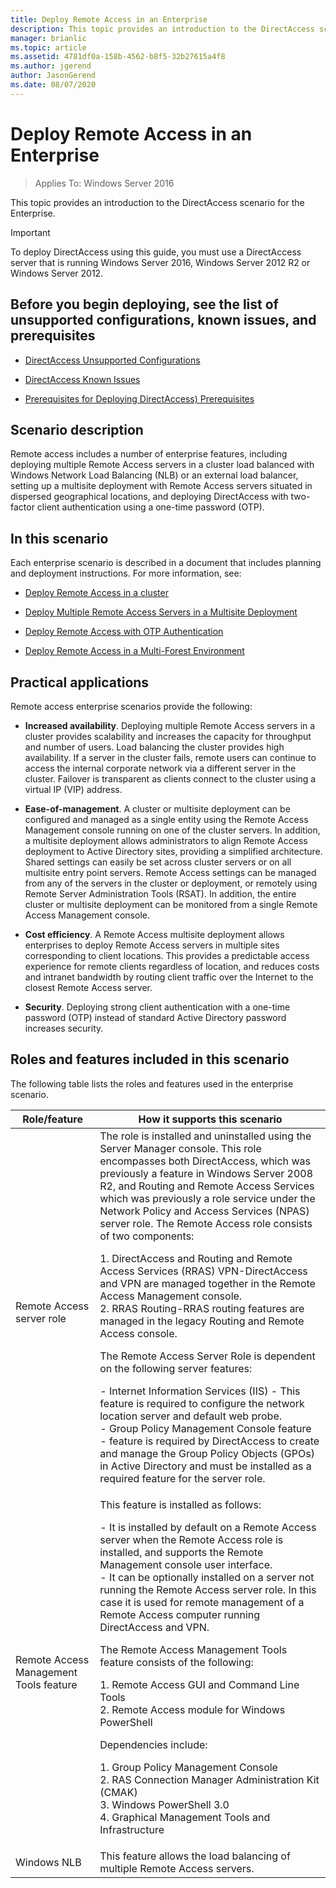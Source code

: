 ```yaml
---
title: Deploy Remote Access in an Enterprise
description: This topic provides an introduction to the DirectAccess scenario in Windows Server 2016 for the Enterprise.
manager: brianlic
ms.topic: article
ms.assetid: 4781df0a-158b-4562-b8f5-32b27615a4f8
ms.author: jgerend
author: JasonGerend
ms.date: 08/07/2020
---
```

# Deploy Remote Access in an Enterprise

>Applies To: Windows Server 2016

This topic provides an introduction to the DirectAccess scenario for the Enterprise.


> [!IMPORTANT]
> To deploy DirectAccess using this guide, you must use a DirectAccess server that is running  Windows Server 2016, Windows Server 2012 R2 or Windows Server 2012.

## Before you begin deploying, see the list of unsupported configurations, known issues, and prerequisites

-   [DirectAccess Unsupported Configurations](../directaccess/directaccess-unsupported-configurations.md)

-   [DirectAccess Known Issues](../directaccess/directaccess-known-issues.md)

-   [Prerequisites for Deploying DirectAccess) Prerequisites](../directaccess/prerequisites-for-deploying-directaccess.md)

## <a name="BKMK_OVER"></a>Scenario description
Remote access includes a number of enterprise features, including deploying multiple Remote Access servers in a cluster load balanced with Windows Network Load Balancing (NLB) or an external load balancer, setting up a multisite deployment with Remote Access servers situated in dispersed geographical locations, and deploying DirectAccess with two-factor client authentication using a one-time password (OTP).

## In this scenario
Each enterprise scenario is described in a document that includes planning and deployment instructions. For more information, see:

-   [Deploy Remote Access in a cluster](cluster/Deploy-Remote-Access-In-Cluster.md)

-   [Deploy Multiple Remote Access Servers in a Multisite Deployment](multisite/Deploy-Multiple-Remote-Access-Servers-in-a-Multisite-Deployment.md)

-   [Deploy Remote Access with OTP Authentication](otp/Deploy-RA-OTP.md)

-   [Deploy Remote Access in a Multi-Forest Environment](multi-forest/Deploy-Remote-Access-in-a-Multi-Forest-Environment.md)

## <a name="BKMK_APP"></a>Practical applications
Remote access enterprise scenarios provide the following:

-   **Increased availability**. Deploying multiple Remote Access servers in a cluster provides scalability and increases the capacity for throughput and number of users. Load balancing the cluster provides high availability. If a server in the cluster fails, remote users can continue to access the internal corporate network via a different server in the cluster. Failover is transparent as clients connect to the cluster using a virtual IP (VIP) address.

-   **Ease-of-management**. A cluster or multisite deployment can be configured and managed as a single entity using the Remote Access Management console running on one of the cluster servers. In addition, a multisite deployment allows administrators to align Remote Access deployment to Active Directory sites, providing a simplified architecture. Shared settings can easily be set across cluster servers or on all multisite entry point servers. Remote Access settings can be managed from any of the servers in the cluster or deployment, or remotely using Remote Server Administration Tools (RSAT). In addition, the entire cluster or multisite deployment can be monitored from a single Remote Access Management console.

-   **Cost efficiency**. A Remote Access multisite deployment allows enterprises to deploy Remote Access servers in multiple sites corresponding to client locations. This provides a predictable access experience for remote clients regardless of location, and reduces costs and intranet bandwidth by routing client traffic over the Internet to the closest Remote Access server.

-   **Security**. Deploying strong client authentication with a one-time password (OTP) instead of standard Active Directory password increases security.

## <a name="BKMK_NEW"></a>Roles and features included in this scenario
The following table lists the roles and features used in the enterprise scenario.

|Role/feature|How it supports this scenario|
|---------|-----------------|
|Remote Access server role|The role is installed and uninstalled using the Server Manager console. This role encompasses both DirectAccess, which was previously a feature in Windows Server 2008 R2, and Routing and Remote Access Services which was previously a role service under the Network Policy and Access Services (NPAS) server role. The Remote Access role consists of two components:<p>1.  DirectAccess and Routing and Remote Access Services (RRAS) VPN-DirectAccess and VPN are managed together in the Remote Access Management console.<br />2.  RRAS Routing-RRAS routing features are managed in the legacy Routing and Remote Access console.<p>The Remote Access Server Role is dependent on the following server features:<p>-   Internet Information Services (IIS) - This feature is required to configure the network location server and default web probe.<br />-   Group Policy Management Console feature - feature is required by DirectAccess to create and manage the Group Policy Objects (GPOs) in Active Directory and must be installed as a required feature for the server role.|
|Remote Access Management Tools feature|This feature is installed as follows:<p>-   It is installed by default on a Remote Access server when the Remote Access role is installed, and supports the Remote Management console user interface.<br />-   It can be optionally installed on a server not running the Remote Access server role. In this case it is used for remote management of a Remote Access computer running DirectAccess and VPN.<p>The Remote Access Management Tools feature consists of the following:<p>1.  Remote Access GUI and Command Line Tools<br />2.  Remote Access module for Windows PowerShell<p>Dependencies include:<p>1.  Group Policy Management Console<br />2.  RAS Connection Manager Administration Kit (CMAK)<br />3.  Windows PowerShell 3.0<br />4.  Graphical Management Tools and Infrastructure|
|Windows NLB|This feature allows the load balancing of multiple Remote Access servers.|



